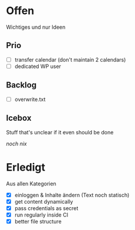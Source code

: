 # Offen

Wichtiges und nur Ideen

## Prio

- [ ] transfer calendar (don't maintain 2 calendars)
- [ ] dedicated WP user

## Backlog

- [ ] overwrite.txt

## Icebox

Stuff that's unclear if it even should be done

_noch nix_

# Erledigt

Aus allen Kategorien

- [x] einloggen & Inhalte ändern (Text noch statisch)
- [x] get content dynamically
- [x] pass credentials as secret
- [x] run regularly inside CI
- [x] better file structure
